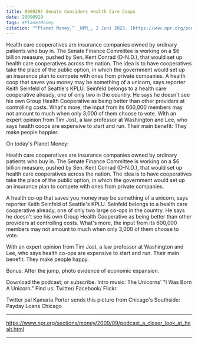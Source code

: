 ```yaml
---
title: 090929) Senate Considers Health Care Coops
date: 20090929
tags: #PlanetMoney
citation: "“Planet Money,” _NPR_, 2 Juni 2023. [https://www.npr.org/podcasts/510289/planet-money](https://www.npr.org/podcasts/510289/planet-money) (diakses 4 Juni 2023)."
---
```


Health care cooperatives are insurance companies owned by ordinary patients who buy in. The Senate Finance Committee is working on a $6 billion measure, pushed by Sen. Kent Conrad (D-N.D.), that would set up health care cooperatives across the nation. The idea is to have cooperatives take the place of the public option, in which the government would set up an insurance plan to compete with ones from private companies. A health coop that saves you money may be something of a unicorn, says reporter Keith Seinfeld of Seattle's KPLU. Seinfeld belongs to a health care cooperative already, one of only two in the country. He says he doesn't see his own Group Health Cooperative as being better than other providers at controlling costs. What's more, the input from its 600,000 members may not amount to much when only 3,000 of them choose to vote. With an expert opinion from Tim Jost, a law professor at Washington and Lee, who says health coops are expensive to start and run. Their main benefit: They make people happier.

On today's Planet Money:

Health care cooperatives are insurance companies owned by ordinary patients who buy in. The Senate Finance Committee is working on a $6 billion measure, pushed by Sen. Kent Conrad (D-N.D.), that would set up health care cooperatives across the nation. The idea is to have cooperatives take the place of the public option, in which the government would set up an insurance plan to compete with ones from private companies.

A health co-op that saves you money may be something of a unicorn, says reporter Keith Seinfeld of Seattle's KPLU. Seinfeld belongs to a health care cooperative already, one of only two large co-ops in the country. He says he doesn't see his own Group Health Cooperative as being better than other providers at controlling costs. What's more, the input from its 600,000 members may not amount to much when only 3,000 of them choose to vote.

With an expert opinion from Tim Jost, a law professor at Washington and Lee, who says health co-ops are expensive to start and run. Their main benefit: They make people happy.

Bonus: After the jump, photo evidence of economic expansion.

Download the podcast; or subscribe. Intro music: The Unicorns' "I Was Born A Unicorn." Find us: Twitter/ Facebook/ Flickr.

Twitter pal Kamaria Porter sends this picture from Chicago's Southside:
Payday Loans Chicago



----

https://www.npr.org/sections/money/2009/09/podcast_a_closer_look_at_healt.html



----
